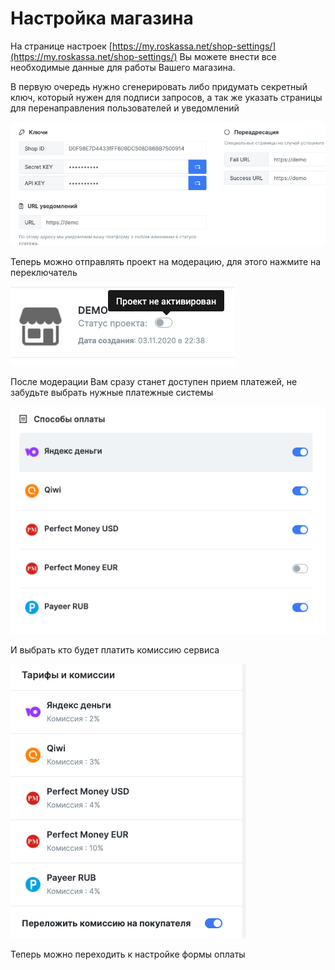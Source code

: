 # Настройка магазина

На странице настроек [https://my.roskassa.net/shop-settings/](https://my.roskassa.net/shop-settings/) Вы можете внести все необходимые данные для работы Вашего магазина.

В первую очередь нужно сгенерировать либо придумать секретный ключ, который нужен для подписи запросов, а так же указать страницы для перенаправления пользователей и уведомлений

![](../.gitbook/assets/snimok-ekrana-2020-12-22-v-02.16.26.png)

Теперь можно отправлять проект на модерацию, для этого нажмите на переключатель

![](../.gitbook/assets/image%20%284%29.png)

После модерации Вам сразу станет доступен прием платежей, не забудьте выбрать нужные платежные системы

![](../.gitbook/assets/image%20%287%29.png)

И выбрать кто будет платить комиссию сервиса

![](../.gitbook/assets/image%20%281%29.png)

Теперь можно переходить к настройке формы оплаты

